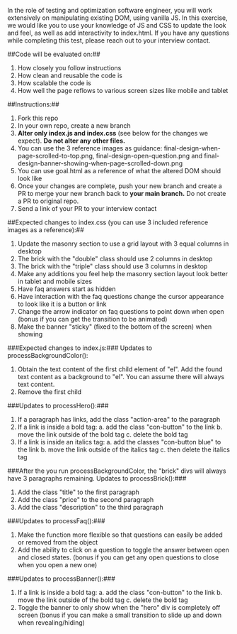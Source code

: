 In the role of testing and optimization software engineer, you will work extensively on manipulating existing DOM, using vanilla JS. In this exercise, we would like you to use your knowledge of JS and CSS to update the look and feel, as well as add interactivity to index.html. If you have any questions while completing this test, please reach out to your interview contact.

##Code will be evaluated on:##
1. How closely you follow instructions
2. How clean and reusable the code is
3. How scalable the code is
4. How well the page reflows to various screen sizes like mobile and tablet

##Instructions:##
1. Fork this repo
2. In your own repo, create a new branch
3. **Alter only index.js and index.css** (see below for the changes we expect). **Do not alter any other files.**
4. You can use the 3 reference images as guidance: final-design-when-page-scrolled-to-top.png, final-design-open-question.png and final-design-banner-showing-when-page-scrolled-down.png
5. You can use goal.html as a reference of what the altered DOM should look like
6. Once your changes are complete, push your new branch and create a PR to merge your new branch back to **your main branch.** Do not create a PR to original repo.
7. Send a link of your PR to your interview contact

##Expected changes to index.css (you can use 3 included reference images as a reference):##
1. Update the masonry section to use a grid layout with 3 equal columns in desktop
2. The brick with the "double" class should use 2 columns in desktop
3. The brick with the "triple" class should use 3 columns in desktop
4. Make any additions you feel help the masonry section layout look better in tablet and mobile sizes
5. Have faq answers start as hidden
6. Have interaction with the faq questions change the cursor appearance to look like it is a button or link
7. Change the arrow indicator on faq questions to point down when open (bonus if you can get the transition to be animated)
8. Make the banner "sticky" (fixed to the bottom of the screen) when showing



###Expected changes to index.js:###
Updates to processBackgroundColor():
1. Obtain the text content of the first child element of "el". Add the found text content as a background to "el". You can assume there will always text content.
2. Remove the first child

###Updates to processHero():###
1. If a paragraph has links, add the class "action-area" to the paragraph
2. If a link is inside a bold tag:
    a. add the class "con-button" to the link
    b. move the link outside of the bold tag
    c. delete the bold tag
3. If a link is inside an italics tag:
    a. add the classes "con-button blue" to the link
    b. move the link outside of the italics tag
    c. then delete the italics tag

###After the you run processBackgroundColor, the "brick" divs will always have 3 paragraphs remaining.  Updates to processBrick():###
1. Add the class "title" to the first paragraph
2. Add the class "price" to the second paragraph
3. Add the class "description" to the third paragraph

###Updates to processFaq():###
1. Make the function more flexible so that questions can easily be added or removed from the object
2. Add the ability to click on a question to toggle the answer between open and closed states. (bonus if you can get any open questions to close when you open a new one)

###Updates to processBanner():###
1. If a link is inside a bold tag:
    a. add the class "con-button" to the link
    b. move the link outside of the bold tag
    c. delete the bold tag
2. Toggle the banner to only show when the "hero" div is completely off screen (bonus if you can make a small transition to slide up and down when revealing/hiding)
